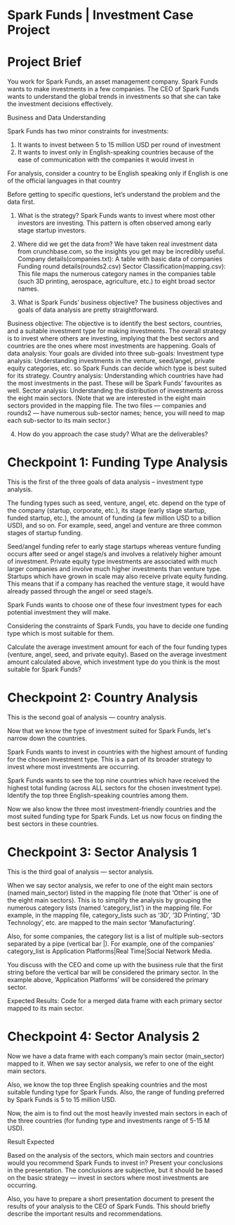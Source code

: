 # Spark Funds | Investment Case Project

# Project Brief

You work for Spark Funds, an asset management company. Spark Funds wants to make investments in a few companies. The CEO of Spark Funds wants to understand the global trends in investments so that she can take the investment decisions effectively.

Business and Data Understanding

Spark Funds has two minor constraints for investments:
1. It wants to invest between 5 to 15 million USD per round of investment
2. It wants to invest only in English-speaking countries because of the ease of communication with the companies it would invest in

For analysis, consider a country to be English speaking only if English is one of the official languages in that country

Before getting to specific questions, let’s understand the problem and the data first.

1. What is the strategy?
Spark Funds wants to invest where most other investors are investing. This pattern is often observed among early stage startup investors.

2. Where did we get the data from?
We have taken real investment data from crunchbase.com, so the insights you get may be incredibly useful.
 Company details(companies.txt): A table with basic data of companies
 Funding round details(rounds2.csv)
 Sector Classification(mapping.csv): This file maps the numerous category names in the companies table (such 3D printing, aerospace, agriculture, etc.) to eight broad sector names. 

3. What is Spark Funds’ business objective?
The business objectives and goals of data analysis are pretty straightforward.

Business objective: The objective is to identify the best sectors, countries, and a suitable investment type for making investments. The overall strategy is to invest where others are investing, implying that the best sectors and countries are the ones where most investments are happening.
Goals of data analysis: Your goals are divided into three sub-goals:
Investment type analysis: Understanding investments in the venture, seed/angel, private equity categories, etc. so Spark Funds can decide which type is best suited for its strategy.
Country analysis: Understanding which countries have had the most investments in the past. These will be Spark Funds’ favourites as well.
Sector analysis: Understanding the distribution of investments across the eight main sectors. (Note that we are interested in the eight main sectors provided in the mapping file. The two files — companies and rounds2 — have numerous sub-sector names; hence, you will need to map each sub-sector to its main sector.)
 

4. How do you approach the case study? What are the deliverables?

# Checkpoint 1: Funding Type Analysis
This is the first of the three goals of data analysis – investment type analysis.

The funding types such as seed, venture, angel, etc. depend on the type of the company (startup, corporate, etc.), its stage (early stage startup, funded startup, etc.), the amount of funding (a few million USD to a billion USD), and so on. For example, seed, angel and venture are three common stages of startup funding.

  Seed/angel funding refer to early stage startups whereas venture funding occurs after seed or angel stage/s and involves a relatively higher amount of investment.
  Private equity type investments are associated with much larger companies and involve much higher investments than venture type. Startups which have grown in scale may also receive private equity funding. This means that if a company has reached the venture stage, it would have already passed through the angel or seed stage/s.
  
Spark Funds wants to choose one of these four investment types for each potential investment they will make.

Considering the constraints of Spark Funds, you have to decide one funding type which is most suitable for them.

Calculate the average investment amount for each of the four funding types (venture, angel, seed, and private equity).
Based on the average investment amount calculated above, which investment type do you think is the most suitable for Spark Funds?

# Checkpoint 2: Country Analysis
This is the second goal of analysis — country analysis.

Now that we know the type of investment suited for Spark Funds, let's narrow down the countries.

Spark Funds wants to invest in countries with the highest amount of funding for the chosen investment type. This is a part of its broader strategy to invest where most investments are occurring.

Spark Funds wants to see the top nine countries which have received the highest total funding (across ALL sectors for the chosen investment type). Identify the top three English-speaking countries among them.

Now we also know the three most investment-friendly countries and the most suited funding type for Spark Funds. Let us now focus on finding the best sectors in these countries.

# Checkpoint 3: Sector Analysis 1
This is the third goal of analysis — sector analysis.

When we say sector analysis, we refer to one of the eight main sectors (named main_sector) listed in the mapping file (note that ‘Other’ is one of the eight main sectors). This is to simplify the analysis by grouping the numerous category lists (named ‘category_list’) in the mapping file. For example, in the mapping file, category_lists such as ‘3D’, ‘3D Printing’, ‘3D Technology’, etc. are mapped to the main sector ‘Manufacturing’.

Also, for some companies, the category list is a list of multiple sub-sectors separated by a pipe (vertical bar |). For example, one of the companies’ category_list is Application Platforms|Real Time|Social Network Media.

You discuss with the CEO and come up with the business rule that the first string before the vertical bar will be considered the primary sector. In the example above, ‘Application Platforms’ will be considered the primary sector.

Expected Results: Code for a merged data frame with each primary sector mapped to its main sector.

# Checkpoint 4: Sector Analysis 2
Now we have a data frame with each company’s main sector (main_sector) mapped to it. When we say sector analysis, we refer to one of the eight main sectors.

Also, we know the top three English speaking countries and the most suitable funding type for Spark Funds. Also, the range of funding preferred by Spark Funds is 5 to 15 million USD.

Now, the aim is to find out the most heavily invested main sectors in each of the three countries (for funding type and investments range of 5-15 M USD).

Result Expected 

Based on the analysis of the sectors, which main sectors and countries would you recommend Spark Funds to invest in? Present your conclusions in the presentation. The conclusions are subjective, but it should be based on the basic strategy — invest in sectors where most investments are occurring. 

Also, you have to prepare a short presentation document to present the results of your analysis to the CEO of Spark Funds. This should briefly describe the important results and recommendations.
